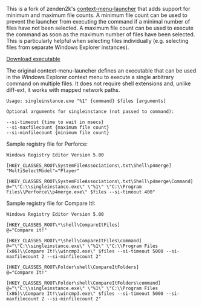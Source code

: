 This is a fork of zenden2k's [context-menu-launcher](https://github.com/zenden2k/context-menu-launcher) that adds support for minimum and maximum file counts.
   A minimum file count can be used to prevent the launcher from executing the command if a minimal number of files have not been selected.
   A maximum file count can be used to execute the command as soon as the maximum number of files have been selected. This is particularly helpful when selecting files individually (e.g. selecting files from separate Windows Explorer instances).

[Download executable](https://github.com/TrevorKarjanis/context-menu-launcher/releases/tag/2.0)

The original context-menu-launcher defines an executable that can be used in the Windows Explorer context menu to execute a single arbitrary command on multiple files. It does not require shell extensions and, unlike diff-ext, it works with mapped network paths.

```
Usage: singleinstance.exe "%1" {command} $files [arguments]

Optional arguments for singleinstance (not passed to command):

--si-timeout {time to wait in msecs}
--si-maxfilecount {maximum file count}
--si-minfilecount {minimum file count}
```

Sample registry file for Perforce:
```
Windows Registry Editor Version 5.00

[HKEY_CLASSES_ROOT\SystemFileAssociations\.txt\Shell\p4merge]
"MultiSelectModel"="Player"

[HKEY_CLASSES_ROOT\SystemFileAssociations\.txt\Shell\p4merge\Command]
@="\"C:\\singleinstance.exe\" \"%1\" \"C:\\Program Files\\Perforce\\p4merge.exe\" $files --si-timeout 400"
```

Sample registry file for Compare It!:
```
Windows Registry Editor Version 5.00

[HKEY_CLASSES_ROOT\*\shell\CompareItFiles]
@="Compare it!"

[HKEY_CLASSES_ROOT\*\shell\CompareItFiles\command]
@="\"C:\\singleinstance.exe\" \"%1\" \"C:\\Program Files (x86)\\Compare It!\\wincmp3.exe\" $files --si-timeout 5000 --si-maxfilecount 2 --si-minfilecount 2"

[HKEY_CLASSES_ROOT\Folder\shell\CompareItFolders]
@="Compare It!"

[HKEY_CLASSES_ROOT\Folder\shell\CompareItFolders\command]
@="\"C:\\singleinstance.exe\" \"%1\" \"C:\\Program Files (x86)\\Compare It!\\wincmp3.exe\" $files --si-timeout 5000 --si-maxfilecount 2 --si-minfilecount 2"
```
